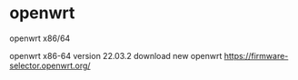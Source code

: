 # openwrt
openwrt x86/64
 
 openwrt x86-64 version 22.03.2
 download new openwrt https://firmware-selector.openwrt.org/
